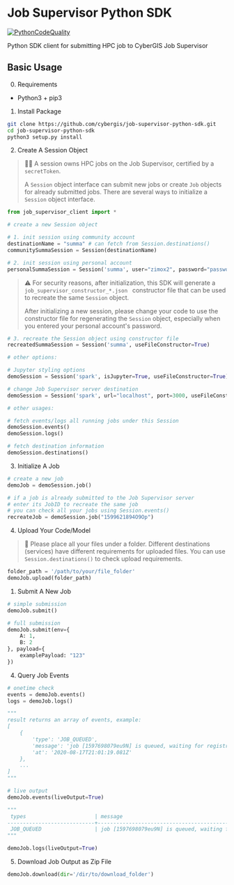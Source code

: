# Job Supervisor Python SDK

[![PythonCodeQuality](https://github.com/cybergis/job-supervisor-python-sdk/workflows/Python%20Code%20Quality/badge.svg)](https://github.com/cybergis/job-supervisor-python-sdk/actions)

Python SDK client for submitting HPC job to CyberGIS Job Supervisor

## Basic Usage
0. Requirements
- Python3 + pip3

1. Install Package
```bash
git clone https://github.com/cybergis/job-supervisor-python-sdk.git
cd job-supervisor-python-sdk
python3 setup.py install
```

2. Create A Session Object

> 👩‍💻 A session owns HPC jobs on the Job Supervisor, certified by a `secretToken`. 
> 
> A `Session` object interface can submit new jobs or create `Job` objects for already submitted jobs. There are several ways to initialize a `Session` object interface. 
```python
from job_supervisor_client import *

# create a new Session object

# 1. init session using community account
destinationName = "summa" # can fetch from Session.destinations()
communitySummaSession = Session(destinationName)

# 2. init session using personal account
personalSummaSession = Session('summa', user="zimox2", password="password")
```
> ⚠️ For security reasons, after initialization, this SDK will generate a `job_supervisor_constructor_*.json ` constructor file that can be used to recreate the same `Session` object. 
> 
> After initializing a new session, please change your code to use the constructor file for regenerating the `Session` object, especially when you entered your personal account's password. 

```python
# 3. recreate the Session object using constructor file
recreatedSummaSession = Session('summa', useFileConstructor=True)
```

```python
# other options:

# Jupyter styling options
demoSession = Session('spark', isJupyter=True, useFileConstructor=True)

# change Job Supervisor server destination
demoSession = Session('spark', url="localhost", port=3000, useFileConstructor=True)

# other usages:

# fetch events/logs all running jobs under this Session
demoSession.events()
demoSession.logs()

# fetch destination information
demoSession.destinations()
```

3. Initialize A Job
```python
# create a new job
demoJob = demoSession.job()

# if a job is already submitted to the Job Supervisor server
# enter its JobID to recreate the same job
# you can check all your jobs using Session.events()
recreateJob = demoSession.job("1599621894O9Op")
```

4. Upload Your Code/Model
> 📃 Please place all your files under a folder. Different destinations (services) have different requirements for uploaded files. You can use `Session.destinations()` to check upload requirements.

```python
folder_path = '/path/to/your/file_folder'
demoJob.upload(folder_path)
```

1. Submit A New Job
```python
# simple submission
demoJob.submit()

# full submission
demoJob.submit(env={
    A: 1,
    B: 2
}, payload={
    examplePayload: "123"
})
```

4. Query Job Events
```python
# onetime check
events = demoJob.events()
logs = demoJob.logs()

"""
result returns an array of events, example:
[
	{
		'type': 'JOB_QUEUED',
		'message': 'job [1597698079eu9N] is queued, waiting for registration',
		'at': '2020-08-17T21:01:19.081Z'
	},
    ...
]
"""

# live output
demoJob.events(liveOutput=True)

"""
 types                      | message                                                                            | time
----------------------------+------------------------------------------------------------------------------------+--------------------------
 JOB_QUEUED                 | job [1597698079eu9N] is queued, waiting for registration                           | 2020-08-17T21:01:19.081Z
"""

demoJob.logs(liveOutput=True)
```

5. Download Job Output as Zip File
```python
demoJob.download(dir='/dir/to/download_folder')
```
